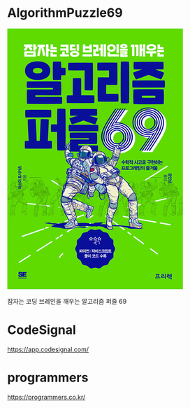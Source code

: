 # AlgorithmPuzzle69
![69](Image/69.png)

잠자는 코딩 브레인을 깨우는 알고리즘 퍼즐 69

# CodeSignal
https://app.codesignal.com/

# programmers
https://programmers.co.kr/
